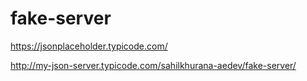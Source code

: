 # fake-server

https://jsonplaceholder.typicode.com/

http://my-json-server.typicode.com/sahilkhurana-aedev/fake-server/
